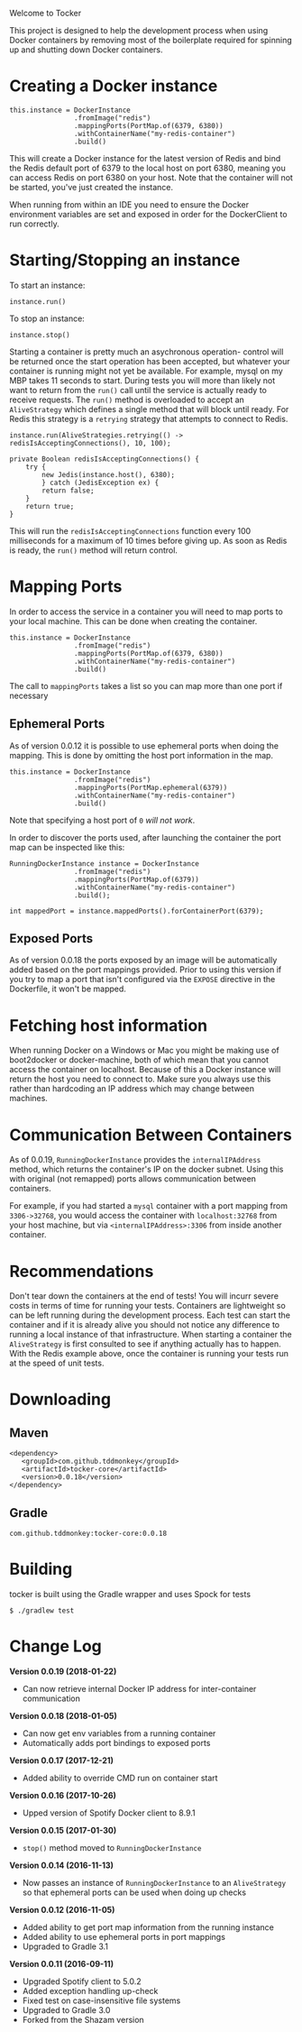 Welcome to Tocker

This project is designed to help the development process when using Docker containers by removing most of the boilerplate required for spinning up and shutting down Docker containers.

# Creating a Docker instance

```
this.instance = DockerInstance
                .fromImage("redis")
                .mappingPorts(PortMap.of(6379, 6380))
                .withContainerName("my-redis-container")
                .build()
```

This will create a Docker instance for the latest version of Redis and bind the Redis default port of 6379 to the local host on port 6380, meaning you can access Redis on port 6380 on your host.  Note that the container will not be started, you've just created the instance.

When running from within an IDE you need to ensure the Docker environment variables are set and exposed in order for the DockerClient to run correctly.

# Starting/Stopping an instance

To start an instance:

```
instance.run()
```

To stop an instance:

```
instance.stop()
```

Starting a container is pretty much an asychronous operation- control will be returned once the start operation has been accepted, but whatever your container is running might not yet be available. For example, mysql on my MBP takes 11 seconds to start.  During tests you will more than likely not want to return from the `run()` call until the service is actually ready to receive requests.  The `run()` method is overloaded to accept an `AliveStrategy` which defines a single method that will block until ready.  For Redis this strategy is a `retrying` strategy that attempts to connect to Redis.

```
instance.run(AliveStrategies.retrying(() -> redisIsAcceptingConnections(), 10, 100);

private Boolean redisIsAcceptingConnections() {
	try {
		new Jedis(instance.host(), 6380);
        } catch (JedisException ex) {
		return false;	
	}
	return true;
}
```

This will run the `redisIsAcceptingConnections` function every 100 milliseconds for a maximum of 10 times before giving up.  As soon as Redis is ready, the `run()` method will return control.

# Mapping Ports

In order to access the service in a container you will need to map ports to your local machine.  This can be done when creating the container.

```
this.instance = DockerInstance
                .fromImage("redis")
                .mappingPorts(PortMap.of(6379, 6380))
                .withContainerName("my-redis-container")
                .build()
```

The call to `mappingPorts` takes a list so you can map more than one port if necessary

## Ephemeral Ports

As of version 0.0.12 it is possible to use ephemeral ports when doing the mapping.  This is done by omitting the host port information in the map.

```
this.instance = DockerInstance
                .fromImage("redis")
                .mappingPorts(PortMap.ephemeral(6379))
                .withContainerName("my-redis-container")
                .build()
```

Note that specifying a host port of `0` *will not work*.

In order to discover the ports used, after launching the container the port map can be inspected like this:

```
RunningDockerInstance instance = DockerInstance
                .fromImage("redis")
                .mappingPorts(PortMap.of(6379))
                .withContainerName("my-redis-container")
                .build();
                
int mappedPort = instance.mappedPorts().forContainerPort(6379);  
```

## Exposed Ports

As of version 0.0.18 the ports exposed by an image will be automatically added based on the port mappings provided.  Prior to using this version if you try to map a port that isn't configured via the `EXPOSE` directive in the Dockerfile, it won't be mapped.

# Fetching host information

When running Docker on a Windows or Mac you might be making use of boot2docker or docker-machine, both of which mean that you cannot access the container on localhost.  Because of this a Docker instance will return the host you need to connect to.  Make sure you always use this rather than hardcoding an IP address which may change between machines.

# Communication Between Containers

As of 0.0.19, `RunningDockerInstance` provides the `internalIPAddress` method, which returns the container's IP on the docker subnet. Using this with original (not remapped) ports allows communication between containers.

For example, if you had started a `mysql` container with a port mapping from `3306->32768`, you would access the container with `localhost:32768` from your host machine, but via `<internalIPAddress>:3306` from inside another container.

# Recommendations

Don't tear down the containers at the end of tests! You will incurr severe costs in terms of time for running your tests.  Containers are lightweight so can be left running during the development process.  Each test can start the container and if it is already alive you should not notice any difference to running a local instance of that infrastructure.  When starting a container the `AliveStrategy` is first consulted to see if anything actually has to happen.  With the Redis example above, once the container is running your tests run at the speed of unit tests.

# Downloading
## Maven
```
<dependency>
   <groupId>com.github.tddmonkey</groupId>
   <artifactId>tocker-core</artifactId>
   <version>0.0.18</version>
</dependency>
```

## Gradle
```
com.github.tddmonkey:tocker-core:0.0.18
```

# Building
tocker is built using the Gradle wrapper and uses Spock for tests

```
$ ./gradlew test
```
# Change Log

**Version 0.0.19 (2018-01-22)**
* Can now retrieve internal Docker IP address for inter-container communication

**Version 0.0.18 (2018-01-05)**

* Can now get env variables from a running container
* Automatically adds port bindings to exposed ports

**Version 0.0.17 (2017-12-21)**

* Added ability to override CMD run on container start

**Version 0.0.16 (2017-10-26)**

* Upped version of Spotify Docker client to 8.9.1

**Version 0.0.15 (2017-01-30)**

* `stop()` method moved to `RunningDockerInstance`

**Version 0.0.14 (2016-11-13)**

* Now passes an instance of `RunningDockerInstance` to an `AliveStrategy` so that ephemeral ports can be used when doing up checks

**Version 0.0.12 (2016-11-05)**

* Added ability to get port map information from the running instance
* Added ability to use ephemeral ports in port mappings
* Upgraded to Gradle 3.1

**Version 0.0.11 (2016-09-11)**

* Upgraded Spotify client to 5.0.2
* Added exception handling up-check
* Fixed test on case-insensitive file systems
* Upgraded to Gradle 3.0
* Forked from the Shazam version
